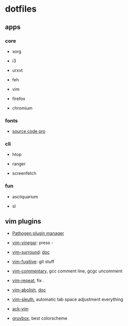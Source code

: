 # dotfiles #

## apps ##

### core ###

* xorg

* i3

* urxvt

* feh

* vim

* firefox

* chromium

### fonts ###

* [source code pro](https://github.com/adobe-fonts/source-code-pro)

### cli ###

* htop

* ranger

* screenfetch

### fun ###

* asciiquarium

* sl

## vim plugins ##

* [Pathogen plugin manager](https://github.com/tpope/vim-pathogen)

* [vim-vinegar](https://github.com/tpope/vim-vinegar): press -

* [vim-surround](https://github.com/tpope/vim-surround): [doc](https://github.com/tpope/vim-surround/blob/master/doc/surround.txt)

* [vim-fugitive](https://github.com/tpope/vim-fugitive): git stuff

* [vim-commentary](https://github.com/tpope/vim-commentary), gcc comment line, gcgc uncomment

* [vim-repeat](https://github.com/tpope/vim-repeat), fix .

* [vim-abolish](https://github.com/tpope/vim-abolish), [doc](https://github.com/tpope/vim-abolish/blob/master/doc/abolish.txt)

* [vim-sleuth](https://github.com/tpope/vim-sleuth), automatic tab space adjustment everything

* [ack-vim](https://github.com/mileszs/ack.vim)

* [gruvbox](https://github.com/morhetz/gruvbox), best colorscheme
